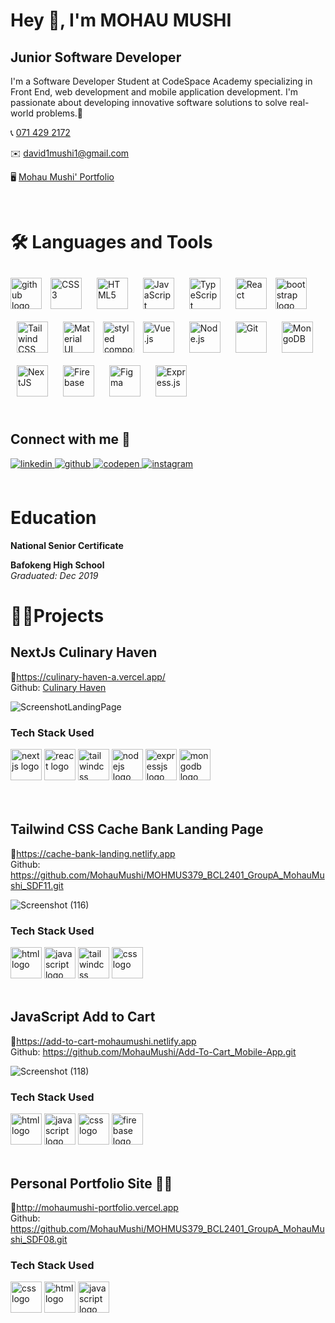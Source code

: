 # Hey 👋, I'm MOHAU MUSHI

## Junior Software Developer

I'm a Software Developer Student at CodeSpace Academy specializing in Front End, web development and mobile application development. I'm passionate about developing innovative software solutions to solve real-world problems.🚀


📞 <a  target="_blank" href="tel:+27714292172">071 429 2172</a>  <br>

✉️ <a  target="_blank" href="mailto:david1mushi1@gmail.com">david1mushi1@gmail.com</a> <br>

🖥️ <a  target="_blank" href="https://mohaumushiportfolio.vercel.app/">Mohau Mushi' Portfolio</a> 

<br>

# 🛠️ Languages and Tools
<div align="left"> 
<img src="https://skillicons.dev/icons?i=github" height="50" alt="github logo"  />
<a href="https://www.w3schools.com/css/" target="_blank"><img style="margin: 10px" src="https://profilinator.rishav.dev/skills-assets/css3-original-wordmark.svg" alt="CSS3" height="50" /></a>  
<a href="https://en.wikipedia.org/wiki/HTML5" target="_blank"><img style="margin: 10px" src="https://profilinator.rishav.dev/skills-assets/html5-original-wordmark.svg" alt="HTML5" height="50" /></a>  
<a href="https://www.javascript.com/" target="_blank"><img style="margin: 10px" src="https://profilinator.rishav.dev/skills-assets/javascript-original.svg" alt="JavaScript" height="50" /></a>  
<a href="https://www.typescriptlang.org/" target="_blank"><img style="margin: 10px" src="https://profilinator.rishav.dev/skills-assets/typescript-original.svg" alt="TypeScript" height="50" /></a>  
<a href="https://reactjs.org/" target="_blank"><img style="margin: 10px" src="https://profilinator.rishav.dev/skills-assets/react-original-wordmark.svg" alt="React" height="50" /></a>  
<a href="https://getbootstrap.com/docs/3.4/javascript/" target="_blank"><img src="https://skillicons.dev/icons?i=bootstrap" height="50" alt="bootstrap logo"></a>  
<a href="https://www.tailwindcss.com/" target="_blank"><img style="margin: 10px" src="https://profilinator.rishav.dev/skills-assets/tailwindcss.svg" alt="Tailwind CSS" height="50" /></a>  
<a href="https://mui.com/" target="_blank"><img style="margin: 10px" src="https://profilinator.rishav.dev/skills-assets/mui.png" alt="Material UI" height="50" /></a>  
<a href="https://styled-components.com/" target="_blank"><img src="https://skillicons.dev/icons?i=styledcomponents" height="50" alt="styled components logo"></a>  
<a href="https://vuejs.org/" target="_blank"><img style="margin: 10px" src="https://profilinator.rishav.dev/skills-assets/vuejs-original-wordmark.svg" alt="Vue.js" height="50" /></a>  
<a href="https://nodejs.org/" target="_blank"><img style="margin: 10px" src="https://profilinator.rishav.dev/skills-assets/nodejs-original-wordmark.svg" alt="Node.js" height="50" /></a>  
<a href="https://github.com/" target="_blank"><img style="margin: 10px" src="https://profilinator.rishav.dev/skills-assets/git-scm-icon.svg" alt="Git" height="50" /></a>  
<a href="https://www.mongodb.com/" target="_blank"><img style="margin: 10px" src="https://profilinator.rishav.dev/skills-assets/mongodb-original-wordmark.svg" alt="MongoDB" height="50" /></a>  
<a href="https://nextjs.org/" target="_blank"><img style="margin: 10px" src="https://profilinator.rishav.dev/skills-assets/nextjs.png" alt="NextJS" height="50" /></a>  
<a href="https://firebase.google.com/" target="_blank"><img style="margin: 10px" src="https://profilinator.rishav.dev/skills-assets/firebase.png" alt="Firebase" height="50" /></a>  
<a href="https://www.figma.com/" target="_blank"><img style="margin: 10px" src="https://profilinator.rishav.dev/skills-assets/figma-icon.svg" alt="Figma" height="50" /></a>  
<a href="https://expressjs.com/" target="_blank"><img style="margin: 10px" src="https://profilinator.rishav.dev/skills-assets/express-original-wordmark.svg" alt="Express.js" height="50" /></a>  
</div>
<!-- <div align="left"> 
<img src="https://skillicons.dev/icons?i=css" height="50"" alt="css logo"  />
<img src="https://skillicons.dev/icons?i=html" height="50" alt="html logo"  />
<img src="https://skillicons.dev/icons?i=javascript" height="50" alt="javascript logo"  />
<img src="https://skillicons.dev/icons?i=typescript" height="50" alt="typescript logo"  />
<img src="https://skillicons.dev/icons?i=react" height="50" alt="react logo">
<img src="https://skillicons.dev/icons?i=bootstrap" height="50" alt="bootstrap logo">
<img src="https://skillicons.dev/icons?i=tailwind" height="50" alt="tailwindcss logo">
<img src="https://skillicons.dev/icons?i=mui" height="50" alt="mui logo">
<img src="https://skillicons.dev/icons?i=styledcomponents" height="50" alt="styled components logo">
<img src="https://skillicons.dev/icons?i=vue" height="50" alt="vuejs logo">
<img src="https://skillicons.dev/icons?i=nodejs" height="50" alt="nodejs logo">
<img src="https://skillicons.dev/icons?i=git" height="50" alt="git logo">
<img src="https://skillicons.dev/icons?i=mongodb" height="50" alt="mongodb logo">
<img src="https://skillicons.dev/icons?i=nextjs" height="50" alt="nextjs logo">
<img src="https://skillicons.dev/icons?i=firebase" height="50" alt="firebase logo">
<img src="https://skillicons.dev/icons?i=express" height="50" alt="expressjs logo">
</div> -->

</td><td valign="top" width="33%">

</td><td valign="top" width="33%">
<br>
  
## Connect with me 🤝 
<div align="left">

<a href="https://linkedin.com/in/mohau-mushi-894435253" target="_blank">
<img src=https://img.shields.io/badge/linkedin-%231E77B5.svg?&style=for-the-badge&logo=linkedin&logoColor=white alt=linkedin style="margin-bottom: 5px;" />
</a>
<a href="https://github.com/MohauMushi" target="_blank">
<img src=https://img.shields.io/badge/github-%2324292e.svg?&style=for-the-badge&logo=github&logoColor=white alt=github style="margin-bottom: 5px;" />
</a>
<a href="https://codepen.com/mohaumushi" target="_blank">
<img src=https://img.shields.io/badge/codepen-%23131417.svg?&style=for-the-badge&logo=codepen&logoColor=white alt=codepen style="margin-bottom: 5px;" />
</a>
<a href="https://instagram.com/_moha.u" target="_blank">
<img src=https://img.shields.io/badge/instagram-%23000000.svg?&style=for-the-badge&logo=instagram&logoColor=white alt=instagram style="margin-bottom: 5px;" />
</a>  
</div>  
  

<br/> 

# Education
**National Senior Certificate** <br>

**Bafokeng High School** <br>
*Graduated: Dec 2019* 
  

# 👨‍🎓Projects

## NextJs Culinary Haven
 🔗https://culinary-haven-a.vercel.app/ <br>
 Github: [Culinary Haven](https://github.com/zacharyschroder/ASE-GROUPA)
 
![ScreenshotLandingPage](https://github.com/user-attachments/assets/6bcec37e-c22e-4470-950a-d84ed6055421)


### Tech Stack Used
<div align="left">  
<img src="https://skillicons.dev/icons?i=nextjs" height="50" alt="nextjs logo">
<img src="https://skillicons.dev/icons?i=react" height="50" alt="react logo">
<img src="https://skillicons.dev/icons?i=tailwind" height="50" alt="tailwindcss logo">
<img src="https://skillicons.dev/icons?i=nodejs" height="50" alt="nodejs logo">
<img src="https://skillicons.dev/icons?i=express" height="50" alt="expressjs logo">
<img src="https://skillicons.dev/icons?i=mongodb" height="50" alt="mongodb logo">
</div>

<br>

<br>

## Tailwind CSS Cache Bank Landing Page
 🔗https://cache-bank-landing.netlify.app <br>
 Github: https://github.com/MohauMushi/MOHMUS379_BCL2401_GroupA_MohauMushi_SDF11.git
 
![Screenshot (116)](https://github.com/MohauMushi/MohauMushi/assets/156682852/705a4a3e-ae78-4600-a8c3-723b21c36a1a)

### Tech Stack Used
<div align="left">  
<img src="https://skillicons.dev/icons?i=html" height="50" alt="html logo"  />
<img src="https://skillicons.dev/icons?i=javascript" height="50" alt="javascript logo"  />
<img src="https://skillicons.dev/icons?i=tailwind" height="50" alt="tailwindcss logo">
<img src="https://skillicons.dev/icons?i=css" height="50" alt="css logo"  />
</div>

<br>

## JavaScript Add to Cart
 🔗https://add-to-cart-mohaumushi.netlify.app <br>
 Github: https://github.com/MohauMushi/Add-To-Cart_Mobile-App.git
 
![Screenshot (118)](https://github.com/MohauMushi/MohauMushi/assets/156682852/3ac40e42-a74e-4683-9b0a-2f7888ce4682)
### Tech Stack Used
<div align="left">  
<img src="https://skillicons.dev/icons?i=html" height="50" alt="html logo"  />
<img src="https://skillicons.dev/icons?i=javascript" height="50" alt="javascript logo"  />
<img src="https://skillicons.dev/icons?i=css" height="50" alt="css logo"  />
<img src="https://skillicons.dev/icons?i=firebase" height="50" alt="firebase logo">

</div>

<br>

## Personal Portfolio Site 🙋‍♂️
🔗http://mohaumushi-portfolio.vercel.app <br>
Github: https://github.com/MohauMushi/MOHMUS379_BCL2401_GroupA_MohauMushi_SDF08.git

### Tech Stack Used
<div align="left">  
<img src="https://skillicons.dev/icons?i=css" height="50" alt="css logo"  />
<img src="https://skillicons.dev/icons?i=html" height="50" alt="html logo"  />
<img src="https://skillicons.dev/icons?i=javascript" height="50" alt="javascript logo"  />
</div>
</td><td valign="top" width="33%">

